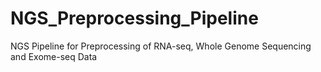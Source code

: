 # NGS_Preprocessing_Pipeline
NGS Pipeline for Preprocessing of RNA-seq, Whole Genome Sequencing and Exome-seq Data

